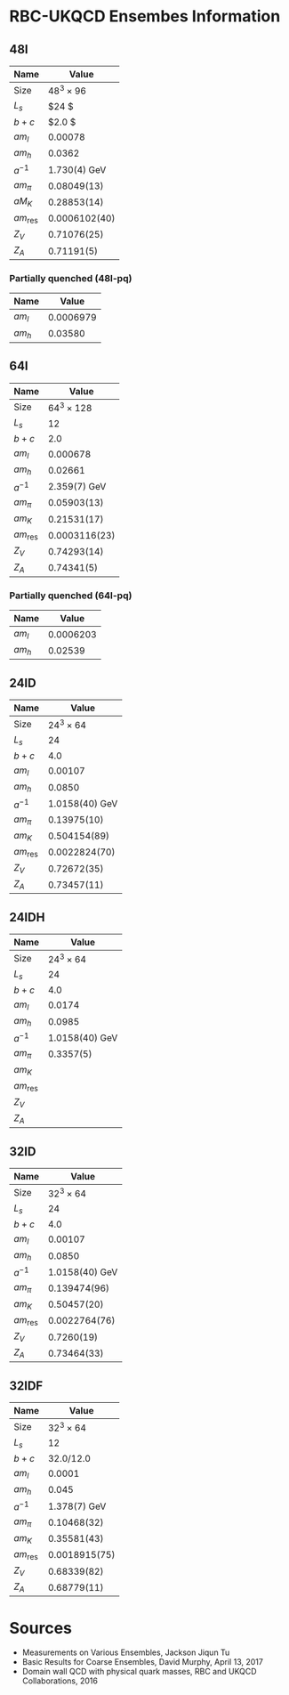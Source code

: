 # RBC-UKQCD Ensembes Information

## 48I

| Name             | Value                   |
| ---------------- | ----------------------- |
| Size             | $48^3\times 96$         |
| $L_s$            | $24  $                  |
| $b+c$            | $2.0 $                  |
| $a m_l$          | $0.00078$               |
| $a m_h$          | $0.0362$                |
| $a^{-1}$         | $1.730(4)~\mathrm{GeV}$ |
| $a m_\pi$        | $0.08049(13)$           |
| $a M_K$          | $0.28853(14)$           |
| $a m_\text{res}$ | $0.0006102(40)$         |
| $Z_V$            | $0.71076(25)$           |
| $Z_A$            | $0.71191(5)$            |

### Partially quenched (48I-pq)

| Name    | Value       |
| ------- | ----------- |
| $a m_l$ | $0.0006979$ |
| $a m_h$ | $0.03580$   |

## 64I

| Name             | Value                   |
| ---------------- | ----------------------- |
| Size             | $64^3\times 128$        |
| $L_s$            | $12$                    |
| $b+c$            | $2.0$                   |
| $a m_l$          | $0.000678$              |
| $a m_h$          | $0.02661$               |
| $a^{-1}$         | $2.359(7)~\mathrm{GeV}$ |
| $a m_\pi$        | $0.05903(13)$           |
| $a m_K$          | $0.21531(17)$           |
| $a m_\text{res}$ | $0.0003116(23)$         |
| $Z_V$            | $0.74293(14)$           |
| $Z_A$            | $0.74341(5)$            |

### Partially quenched (64I-pq)

| Name    | Value       |
| ------- | ----------- |
| $a m_l$ | $0.0006203$ |
| $a m_h$ | $0.02539$   |

## 24ID

| Name             | Value                     |
| ---------------- | ------------------------- |
| Size             | $24^3\times 64$           |
| $L_s$            | $24$                      |
| $b+c$            | $4.0$                     |
| $a m_l$          | $0.00107$                 |
| $a m_h$          | $0.0850$                  |
| $a^{-1}$         | $1.0158(40)~\mathrm{GeV}$ |
| $a m_\pi$        | $0.13975(10)$             |
| $a m_K$          | $0.504154(89)$            |
| $a m_\text{res}$ | $0.0022824(70)$           |
| $Z_V$            | $0.72672(35)$             |
| $Z_A$            | $0.73457(11)$             |

## 24IDH

| Name             | Value                     |
| ---------------- | ------------------------- |
| Size             | $24^3\times 64$           |
| $L_s$            | $24$                      |
| $b+c$            | $4.0$                     |
| $a m_l$          | $0.0174$                  |
| $a m_h$          | $0.0985$                  |
| $a^{-1}$         | $1.0158(40)~\mathrm{GeV}$ |
| $a m_\pi$        | $0.3357(5)$               |
| $a m_K$          |                           |
| $a m_\text{res}$ |                           |
| $Z_V$            |                           |
| $Z_A$            |                           |

## 32ID

| Name             | Value                     |
| ---------------- | ------------------------- |
| Size             | $32^3\times 64$           |
| $L_s$            | $24$                      |
| $b+c$            | $4.0$                     |
| $a m_l$          | $0.00107$                 |
| $a m_h$          | $0.0850$                  |
| $a^{-1}$         | $1.0158(40)~\mathrm{GeV}$ |
| $a m_\pi$        | $0.139474(96)$            |
| $a m_K$          | $0.50457(20)$             |
| $a m_\text{res}$ | $0.0022764(76)$           |
| $Z_V$            | $0.7260(19)$              |
| $Z_A$            | $0.73464(33)$             |

## 32IDF

| Name             | Value                   |
| ---------------- | ----------------------- |
| Size             | $32^3\times 64$         |
| $L_s$            | $12$                    |
| $b+c$            | $32.0/12.0$             |
| $a m_l$          | $0.0001$                |
| $a m_h$          | $0.045$                 |
| $a^{-1}$         | $1.378(7)~\mathrm{GeV}$ |
| $a m_\pi$        | $0.10468(32)$           |
| $a m_K$          | $0.35581(43)$           |
| $a m_\text{res}$ | $0.0018915(75)$         |
| $Z_V$            | $0.68339(82)$           |
| $Z_A$            | $0.68779(11)$           |

# Sources

- Measurements on Various Ensembles, Jackson Jiqun Tu
- Basic Results for Coarse Ensembles, David Murphy, April 13, 2017
- Domain wall QCD with physical quark masses, RBC and UKQCD Collaborations, 2016



